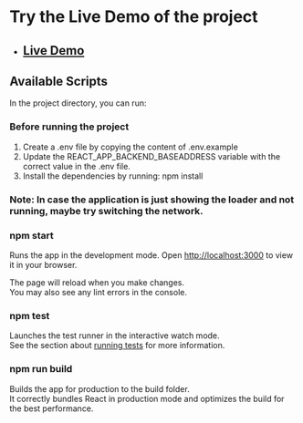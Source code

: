 # Try the Live Demo of the project

- ## [Live Demo](https://ajakus-assignment-iota.vercel.app/dashboard)

## Available Scripts

In the project directory, you can run:

### Before running the project

1. Create a .env file by copying the content of .env.example
2. Update the REACT_APP_BACKEND_BASEADDRESS variable with the correct value in the .env file.
3. Install the dependencies by running: npm install

### Note: In case the application is just showing the loader and not running, maybe try switching the network.

### npm start

Runs the app in the development mode.
Open [http://localhost:3000](http://localhost:3000) to view it in your browser.

The page will reload when you make changes.\
You may also see any lint errors in the console.

### npm test

Launches the test runner in the interactive watch mode.\
See the section about [running tests](https://facebook.github.io/create-react-app/docs/running-tests) for more information.

### npm run build

Builds the app for production to the build folder.\
It correctly bundles React in production mode and optimizes the build for the best performance.
